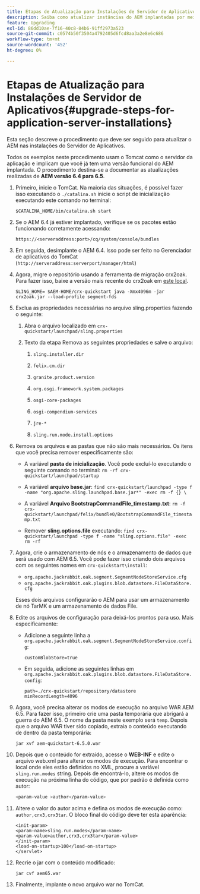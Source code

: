 ```yaml
---
title: Etapas de Atualização para Instalações de Servidor de Aplicativos
description: Saiba como atualizar instâncias do AEM implantadas por meio de servidores de aplicativos.
feature: Upgrading
exl-id: 86dd10ae-7f16-40c8-84b6-91ff2973a523
source-git-commit: c0574b50f3504a4792405d6fcd8aa3a2e8e6c686
workflow-type: tm+mt
source-wordcount: '452'
ht-degree: 0%

---
```


# Etapas de Atualização para Instalações de Servidor de Aplicativos{#upgrade-steps-for-application-server-installations}

Esta seção descreve o procedimento que deve ser seguido para atualizar o AEM nas instalações do Servidor de Aplicativos.

Todos os exemplos neste procedimento usam o Tomcat como o servidor da aplicação e implicam que você já tem uma versão funcional do AEM implantada. O procedimento destina-se a documentar as atualizações realizadas de **AEM versão 6.4 para 6.5**.

1. Primeiro, inicie o TomCat. Na maioria das situações, é possível fazer isso executando o `./catalina.sh` inicie o script de inicialização executando este comando no terminal:

   ```shell
   $CATALINA_HOME/bin/catalina.sh start
   ```

1. Se o AEM 6.4 já estiver implantado, verifique se os pacotes estão funcionando corretamente acessando:

   ```shell
   https://<serveraddress:port>/cq/system/console/bundles
   ```

1. Em seguida, desimplante o AEM 6.4. Isso pode ser feito no Gerenciador de aplicativos do TomCat (`http://serveraddress:serverport/manager/html`)

1. Agora, migre o repositório usando a ferramenta de migração crx2oak. Para fazer isso, baixe a versão mais recente do crx2oak em [este local](https://repo1.maven.org/maven2/com/adobe/granite/crx2oak/).

   ```shell
   SLING_HOME= $AEM-HOME/crx-quickstart java -Xmx4096m -jar crx2oak.jar --load-profile segment-fds
   ```

1. Exclua as propriedades necessárias no arquivo sling.properties fazendo o seguinte:

   1. Abra o arquivo localizado em `crx-quickstart/launchpad/sling.properties`
   1. Texto da etapa Remova as seguintes propriedades e salve o arquivo:

      1. `sling.installer.dir`

      1. `felix.cm.dir`

      1. `granite.product.version`

      1. `org.osgi.framework.system.packages`

      1. `osgi-core-packages`

      1. `osgi-compendium-services`

      1. `jre-*`

      1. `sling.run.mode.install.options`

1. Remova os arquivos e as pastas que não são mais necessários. Os itens que você precisa remover especificamente são:

   * A variável **pasta de inicialização**. Você pode excluí-lo executando o seguinte comando no terminal: `rm -rf crx-quickstart/launchpad/startup`

   * A variável **arquivo base.jar**: `find crx-quickstart/launchpad -type f -name "org.apache.sling.launchpad.base.jar*" -exec rm -f {} \`

   * A variável **Arquivo BootstrapCommandFile_timestamp.txt**: `rm -f crx-quickstart/launchpad/felix/bundle0/BootstrapCommandFile_timestamp.txt`

   * Remover **sling.options.file** executando: `find crx-quickstart/launchpad -type f -name "sling.options.file" -exec rm -rf`

1. Agora, crie o armazenamento de nós e o armazenamento de dados que será usado com AEM 6.5. Você pode fazer isso criando dois arquivos com os seguintes nomes em `crx-quickstart\install`:

   * `org.apache.jackrabbit.oak.segment.SegmentNodeStoreService.cfg`
   * `org.apache.jackrabbit.oak.plugins.blob.datastore.FileDataStore.cfg`

   Esses dois arquivos configurarão o AEM para usar um armazenamento de nó TarMK e um armazenamento de dados File.

1. Edite os arquivos de configuração para deixá-los prontos para uso. Mais especificamente:

   * Adicione a seguinte linha a `org.apache.jackrabbit.oak.segment.SegmentNodeStoreService.config`:

      `customBlobStore=true`

   * Em seguida, adicione as seguintes linhas em `org.apache.jackrabbit.oak.plugins.blob.datastore.FileDataStore.config`:

      ```
      path=./crx-quickstart/repository/datastore
      minRecordLength=4096
      ```

1. Agora, você precisa alterar os modos de execução no arquivo WAR AEM 6.5. Para fazer isso, primeiro crie uma pasta temporária que abrigará a guerra do AEM 6.5. O nome da pasta neste exemplo será `temp`. Depois que o arquivo WAR tiver sido copiado, extraia o conteúdo executando de dentro da pasta temporária:

   ```
   jar xvf aem-quickstart-6.5.0.war
   ```

1. Depois que o conteúdo for extraído, acesse o **WEB-INF** e edite o arquivo web.xml para alterar os modos de execução. Para encontrar o local onde eles estão definidos no XML, procure a variável `sling.run.modes` string. Depois de encontrá-lo, altere os modos de execução na próxima linha do código, que por padrão é definida como autor:

   ```bash
   <param-value >author</param-value>
   ```

1. Altere o valor do autor acima e defina os modos de execução como: `author,crx3,crx3tar`. O bloco final do código deve ter esta aparência:

   ```
   <init-param>
   <param-name>sling.run.modes</param-name>
   <param-value>author,crx3,crx3tar</param-value>
   </init-param>
   <load-on-startup>100</load-on-startup>
   </servlet>
   ```

1. Recrie o jar com o conteúdo modificado:

   ```bash
   jar cvf aem65.war
   ```

1. Finalmente, implante o novo arquivo war no TomCat.
